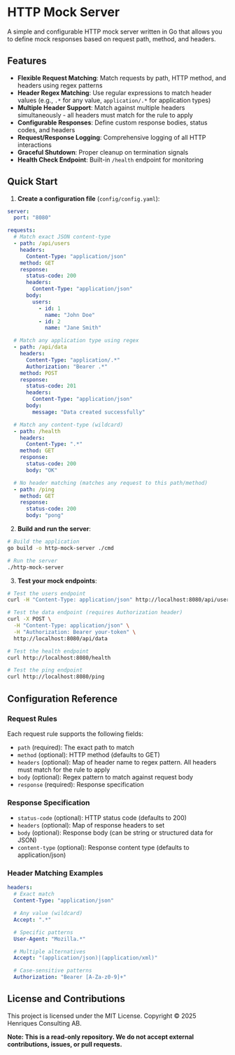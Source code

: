 # HTTP Mock Server

A simple and configurable HTTP mock server written in Go that allows you to define mock responses based on request path, method, and headers.

## Features

- **Flexible Request Matching**: Match requests by path, HTTP method, and headers using regex patterns
- **Header Regex Matching**: Use regular expressions to match header values (e.g., `.*` for any value, `application/.*` for application types)
- **Multiple Header Support**: Match against multiple headers simultaneously - all headers must match for the rule to apply
- **Configurable Responses**: Define custom response bodies, status codes, and headers
- **Request/Response Logging**: Comprehensive logging of all HTTP interactions
- **Graceful Shutdown**: Proper cleanup on termination signals
- **Health Check Endpoint**: Built-in `/health` endpoint for monitoring

## Quick Start

1. **Create a configuration file** (`config/config.yaml`):

```yaml
server:
  port: "8080"

requests:
  # Match exact JSON content-type
  - path: /api/users
    headers:
      Content-Type: "application/json"
    method: GET
    response:
      status-code: 200
      headers:
        Content-Type: "application/json"
      body:
        users:
          - id: 1
            name: "John Doe"
          - id: 2
            name: "Jane Smith"

  # Match any application type using regex
  - path: /api/data
    headers:
      Content-Type: "application/.*"
      Authorization: "Bearer .*"
    method: POST
    response:
      status-code: 201
      headers:
        Content-Type: "application/json"
      body:
        message: "Data created successfully"

  # Match any content-type (wildcard)
  - path: /health
    headers:
      Content-Type: ".*"
    method: GET
    response:
      status-code: 200
      body: "OK"

  # No header matching (matches any request to this path/method)
  - path: /ping
    method: GET
    response:
      status-code: 200
      body: "pong"
```

2. **Build and run the server**:

```bash
# Build the application
go build -o http-mock-server ./cmd

# Run the server
./http-mock-server
```

3. **Test your mock endpoints**:

```bash
# Test the users endpoint
curl -H "Content-Type: application/json" http://localhost:8080/api/users

# Test the data endpoint (requires Authorization header)
curl -X POST \
  -H "Content-Type: application/json" \
  -H "Authorization: Bearer your-token" \
  http://localhost:8080/api/data

# Test the health endpoint
curl http://localhost:8080/health

# Test the ping endpoint
curl http://localhost:8080/ping
```

## Configuration Reference

### Request Rules

Each request rule supports the following fields:

- `path` (required): The exact path to match
- `method` (optional): HTTP method (defaults to GET)
- `headers` (optional): Map of header name to regex pattern. All headers must match for the rule to apply
- `body` (optional): Regex pattern to match against request body
- `response` (required): Response specification

### Response Specification

- `status-code` (optional): HTTP status code (defaults to 200)
- `headers` (optional): Map of response headers to set
- `body` (optional): Response body (can be string or structured data for JSON)
- `content-type` (optional): Response content type (defaults to application/json)

### Header Matching Examples

```yaml
headers:
  # Exact match
  Content-Type: "application/json"

  # Any value (wildcard)
  Accept: ".*"

  # Specific patterns
  User-Agent: "Mozilla.*"

  # Multiple alternatives
  Accept: "(application/json)|(application/xml)"

  # Case-sensitive patterns
  Authorization: "Bearer [A-Za-z0-9]+"
```

## License and Contributions

This project is licensed under the MIT License. Copyright © 2025 Henriques Consulting AB.

**Note: This is a read-only repository. We do not accept external contributions, issues, or pull requests.**

